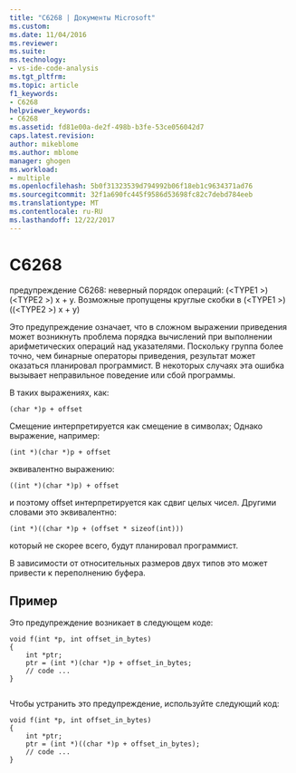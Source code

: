 ```yaml
---
title: "C6268 | Документы Microsoft"
ms.custom: 
ms.date: 11/04/2016
ms.reviewer: 
ms.suite: 
ms.technology:
- vs-ide-code-analysis
ms.tgt_pltfrm: 
ms.topic: article
f1_keywords:
- C6268
helpviewer_keywords:
- C6268
ms.assetid: fd81e00a-de2f-498b-b3fe-53ce056042d7
caps.latest.revision: 
author: mikeblome
ms.author: mblome
manager: ghogen
ms.workload:
- multiple
ms.openlocfilehash: 5b0f31323539d794992b06f18eb1c9634371ad76
ms.sourcegitcommit: 32f1a690fc445f9586d53698fc82c7debd784eeb
ms.translationtype: MT
ms.contentlocale: ru-RU
ms.lasthandoff: 12/22/2017
---
```

# <a name="c6268"></a>C6268
предупреждение C6268: неверный порядок операций: (\<TYPE1 >) (\<TYPE2 >) x + y. Возможные пропущены круглые скобки в (\<TYPE1 >) ((\<TYPE2 >) x + y)  
  
 Это предупреждение означает, что в сложном выражении приведения может возникнуть проблема порядка вычислений при выполнении арифметических операций над указателями. Поскольку группа более точно, чем бинарные операторы приведения, результат может оказаться планировал программист. В некоторых случаях эта ошибка вызывает неправильное поведение или сбой программы.  
  
 В таких выражениях, как:  
  
 `(char *)p + offset`  
  
 Смещение интерпретируется как смещение в символах; Однако выражение, например:  
  
 `(int *)(char *)p + offset`  
  
 эквивалентно выражению:  
  
 `((int *)(char *)p) + offset`  
  
 и поэтому offset интерпретируется как сдвиг целых чисел. Другими словами это эквивалентно:  
  
 `(int *)((char *)p + (offset * sizeof(int)))`  
  
 который не скорее всего, будут планировал программист.  
  
 В зависимости от относительных размеров двух типов это может привести к переполнению буфера.  
  
## <a name="example"></a>Пример  
 Это предупреждение возникает в следующем коде:  
  
```  
void f(int *p, int offset_in_bytes)  
{  
    int *ptr;  
    ptr = (int *)(char *)p + offset_in_bytes;  
    // code ...  
}  
  
```  
  
 Чтобы устранить это предупреждение, используйте следующий код:  
  
```  
void f(int *p, int offset_in_bytes)  
{  
    int *ptr;  
    ptr = (int *)((char *)p + offset_in_bytes);  
    // code ...  
}  
```